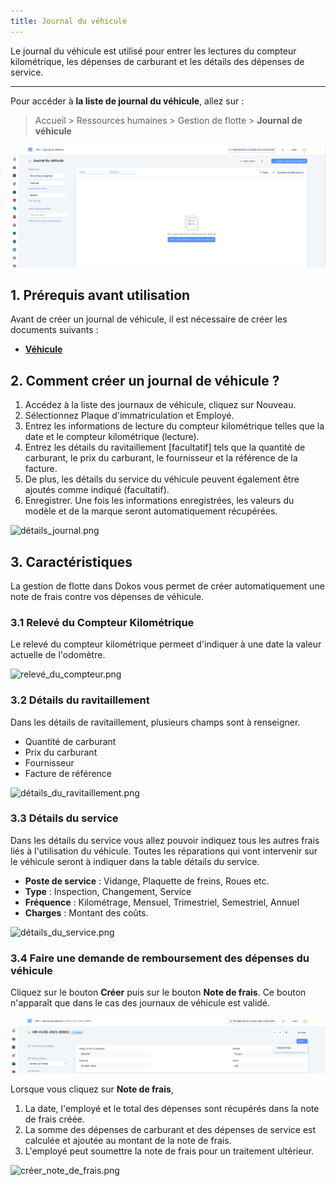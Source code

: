 ```yaml
---
title: Journal du véhicule
---
```


Le journal du véhicule est utilisé pour entrer les lectures du compteur kilométrique, les dépenses de carburant et les détails des dépenses de service.

---

Pour accéder à **la liste de journal du véhicule**, allez sur :

> Accueil > Ressources humaines > Gestion de flotte > **Journal de véhicule**

![liste_journal.png](/content/rh/vehicle-log/liste_journal.png)

## 1. Prérequis avant utilisation

Avant de créer un journal de véhicule, il est nécessaire de créer les documents suivants :

- **[Véhicule](/dokos/hrms/cycle-de-vie/vehicle)**

## 2. Comment créer un journal de véhicule ?

1. Accédez à la liste des journaux de véhicule, cliquez sur Nouveau.
2. Sélectionnez Plaque d'immatriculation et Employé.
3. Entrez les informations de lecture du compteur kilométrique telles que la date et le compteur kilométrique (lecture).
4. Entrez les détails du ravitaillement [facultatif] tels que la quantité de carburant, le prix du carburant, le fournisseur et la référence de la facture.
5. De plus, les détails du service du véhicule peuvent également être ajoutés comme indiqué (facultatif).
6. Enregistrer. Une fois les informations enregistrées, les valeurs du modèle et de la marque seront automatiquement récupérées.

![détails_journal.png](/content/rh/vehicle-log/détails_journal.png)


## 3. Caractéristiques

La gestion de flotte dans Dokos vous permet de créer automatiquement une note de frais contre vos dépenses de véhicule.

### 3.1 Relevé du Compteur Kilométrique

Le relevé du compteur kilométrique permeet d'indiquer à une date la valeur actuelle de l'odomètre.

![relevé_du_compteur.png](/content/rh/vehicle-log/relevé_du_compteur.png)

### 3.2 Détails du ravitaillement

Dans les détails de ravitaillement, plusieurs champs sont à renseigner.

- Quantité de carburant
- Prix du carburant
- Fournisseur
- Facture de référence

![détails_du_ravitaillement.png](/content/rh/vehicle-log/détails_du_ravitaillement.png)

### 3.3 Détails du service

Dans les détails du service vous allez pouvoir indiquez tous les autres frais liés à l'utilisation du véhicule. Toutes les réparations qui vont intervenir sur le véhicule seront à indiquer dans la table détails du service.

- **Poste de service** : Vidange, Plaquette de freins, Roues etc.
- **Type** : Inspection, Changement, Service
- **Fréquence** : Kilométrage, Mensuel, Trimestriel, Semestriel, Annuel
- **Charges** : Montant des coûts.

![détails_du_service.png](/content/rh/vehicle-log/détails_du_service.png)

### 3.4 Faire une demande de remboursement des dépenses du véhicule

Cliquez sur le bouton **Créer** puis sur le bouton **Note de frais**. Ce bouton n'apparaît que dans le cas des journaux de véhicule est validé.

![demande_note_de_frais.png](/content/(unsorted)/demande_note_de_frais.png)

Lorsque vous cliquez sur **Note de frais**,

1. La date, l'employé et le total des dépenses sont récupérés dans la note de frais créée.
2. La somme des dépenses de carburant et des dépenses de service est calculée et ajoutée au montant de la note de frais.
3. L'employé peut soumettre la note de frais pour un traitement ultérieur.

![créer_note_de_frais.png](/content/(unsorted)/créer_note_de_frais.png)